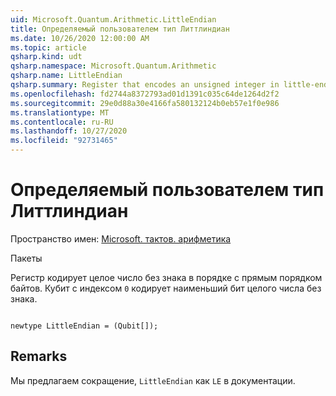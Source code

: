 ```yaml
---
uid: Microsoft.Quantum.Arithmetic.LittleEndian
title: Определяемый пользователем тип Литтлиндиан
ms.date: 10/26/2020 12:00:00 AM
ms.topic: article
qsharp.kind: udt
qsharp.namespace: Microsoft.Quantum.Arithmetic
qsharp.name: LittleEndian
qsharp.summary: Register that encodes an unsigned integer in little-endian order. The qubit with index `0` encodes the lowest bit of an unsigned integer.
ms.openlocfilehash: fd2744a8372793ad01d1391c035c64de1264d2f2
ms.sourcegitcommit: 29e0d88a30e4166fa580132124b0eb57e1f0e986
ms.translationtype: MT
ms.contentlocale: ru-RU
ms.lasthandoff: 10/27/2020
ms.locfileid: "92731465"
---
```

# <a name="littleendian-user-defined-type"></a>Определяемый пользователем тип Литтлиндиан

Пространство имен: [Microsoft. тактов. арифметика](xref:Microsoft.Quantum.Arithmetic)

Пакеты [](https://nuget.org/packages/)


Регистр кодирует целое число без знака в порядке с прямым порядком байтов. Кубит с индексом `0` кодирует наименьший бит целого числа без знака.

```qsharp

newtype LittleEndian = (Qubit[]);
```



## <a name="remarks"></a>Remarks

Мы предлагаем сокращение, `LittleEndian` как `LE` в документации.